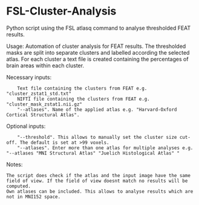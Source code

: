 # FSL-Cluster-Analysis

Python script using the FSL atlasq command to analyse thresholded FEAT results. 

Usage: Automation of cluster analysis for FEAT results. The thresholded masks are split into separate clusters and labelled according the selected atlas. For each cluster a text file is created containing the percentages of brain areas within each cluster. 

Necessary inputs: 

        Text file containing the clusters from FEAT e.g. "cluster_zstat1_std.txt"
        NIFTI file containing the clusters from FEAT e.g. "cluster_mask_zstat1.nii.gz"
        "--atlases". Name of the applied atlas e.g. "Harvard-Oxford Cortical Structural Atlas".

Optional inputs:

        "--threshold". This allows to manually set the cluster size cut-off. The default is set at >99 voxels. 
        "--atlases". Enter more than one atlas for multiple analyses e.g. "--atlases "MNI Structural Atlas" "Juelich Histological Atlas" "

Notes:

    The script does check if the atlas and the input image have the same field of view. If the field of view doesnt match no results will be computed. 
    Own atlases can be included. This allows to analyse results which are not in MNI152 space. 
